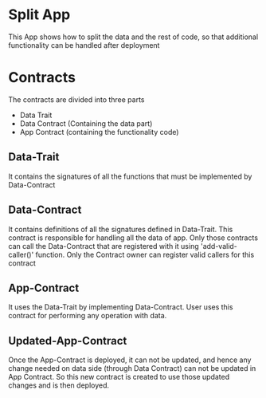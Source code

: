 
# Split App

This App shows how to split the data and the rest of code, so that additional functionality can be handled after deployment

# Contracts

The contracts are divided into three parts

* Data Trait
* Data Contract (Containing the data part)
* App Contract (containing the functionality code)

## Data-Trait

It contains the signatures of all the functions that must be implemented by Data-Contract

## Data-Contract

It contains definitions of all the signatures defined in Data-Trait. This contract is responsible for handling all the data of app. 
Only those contracts can call the Data-Contract that are registered with it using 'add-valid-caller()' function. 
Only the Contract owner can register valid callers for this contract

## App-Contract

It uses the Data-Trait by implementing Data-Contract. User uses this contract for performing any operation with data.

## Updated-App-Contract

Once the App-Contract is deployed, it can not be updated, and hence any change needed on data side (through Data Contract) can not be updated in
App Contract. So this new contract is created to use those updated changes and is then deployed.
